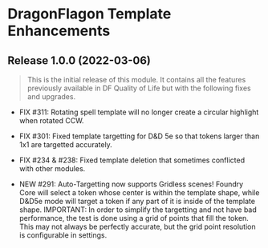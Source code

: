 # DragonFlagon Template Enhancements

## Release 1.0.0 (2022-03-06)

> This is the initial release of this module. It contains all the features previously available in DF Quality of Life but with the following fixes and upgrades.

- FIX #311: Rotating spell template will no longer create a circular highlight when rotated CCW.
- FIX #301: Fixed template targetting for D&D 5e so that tokens larger than 1x1 are targetted accurately.
- FIX #234 & #238: Fixed template deletion that sometimes conflicted with other modules.

- NEW #291: Auto-Targetting now supports Gridless scenes! Foundry Core will select a token whose center is within the template shape, while D&D5e mode will target a token if any part of it is inside of the template shape. IMPORTANT: In order to simplify the targetting and not have bad performance, the test is done using a grid of points that fill the token. This may not always be perfectly accurate, but the grid point resolution is configurable in settings.